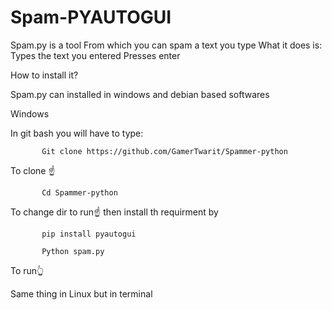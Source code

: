 # Spam-PYAUTOGUI
Spam.py is a tool 
From which you can spam a text you type
What it does is:
Types the text you entered
Presses enter



How to install it? 


Spam.py can installed in windows and debian based softwares



Windows


In git bash you will have to type:

           Git clone https://github.com/GamerTwarit/Spammer-python
To clone ☝

           Cd Spammer-python

To change dir to run☝
then install th requirment by

           pip install pyautogui

           Python spam.py
To run👆

Same thing in Linux but in terminal
